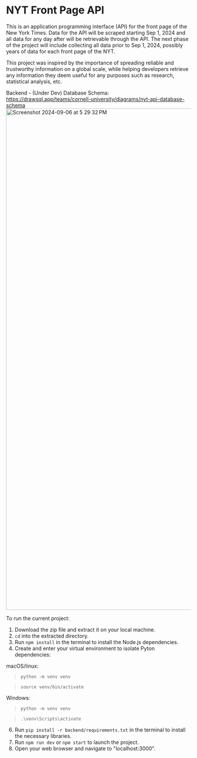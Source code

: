 # NYT Front Page API

This is an application programming interface (API) for the front page of the New York Times.
Data for the API will be scraped starting Sep 1, 2024 and all data for any day after will be retrievable through the API. The next phase of the project will include collecting all data prior to Sep 1, 2024, possibly years of data for each front page of the NYT.

This project was inspired by the importance of spreading reliable and trustworthy information on a global scale, while helping developers retrieve any information they deem useful for any purposes such as research, statistical analysis, etc.

Backend - (Under Dev) Database Schema:
https://drawsql.app/teams/cornell-university/diagrams/nyt-api-database-schema
<img width="1368" alt="Screenshot 2024-09-06 at 5 29 32 PM" src="https://github.com/user-attachments/assets/3298d5b9-1bb1-48ab-883d-23cbcde35f10">


To run the current project:

1. Download the zip file and extract it on your local machine.
2. `cd` into the extracted directory.
3. Run `npm install` in the terminal to install the Node.js dependencies.
4. Create and enter your virtual environment to isolate Pyton dependencies:

macOS/linux:
> `python -m venv venv`

> `source venv/bin/activate`

Windows:
> `python -m venv venv`

> `.\venv\Scripts\activate`

6. Run `pip install -r backend/requirements.txt` in the terminal to install the necessary libraries.
7. Run `npm run dev` or `npm start` to launch the project.
8. Open your web browser and navigate to "localhost:3000".

